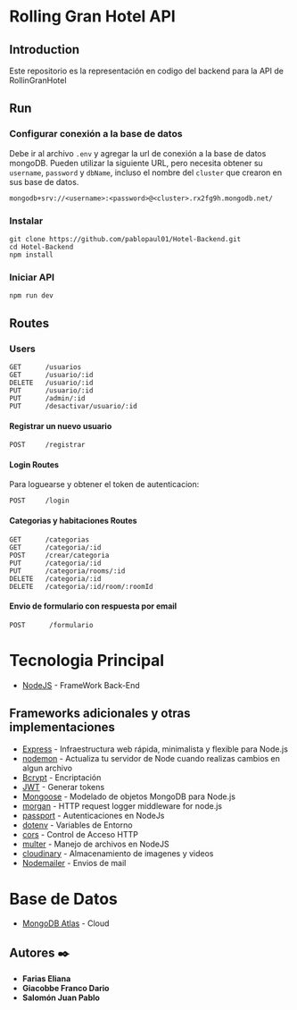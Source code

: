 # Rolling Gran Hotel API

## Introduction
Este repositorio es la representación en codigo del backend para la API de RollinGranHotel

## Run

### Configurar conexión a la base de datos
Debe ir al archivo `.env` y agregar la url de conexión a la base de datos mongoDB.
Pueden utilizar la siguiente URL, pero necesita obtener su `username`, `password` y `dbName`, incluso el nombre del `cluster` que crearon en sus base de datos.

```
mongodb+srv://<username>:<password>@<cluster>.rx2fg9h.mongodb.net/
```


### Instalar

```
git clone https://github.com/pablopaul01/Hotel-Backend.git
cd Hotel-Backend
npm install
```

### Iniciar API

```
npm run dev
```

## Routes

### Users

```
GET      /usuarios
GET      /usuario/:id
DELETE   /usuario/:id
PUT      /usuario/:id
PUT      /admin/:id
PUT      /desactivar/usuario/:id
```

#### Registrar un nuevo usuario

```
POST     /registrar
```

#### Login Routes

Para loguearse y obtener el token de autenticacion:

```
POST     /login
```

#### Categorias y habitaciones Routes


```
GET      /categorias
GET      /categoria/:id
POST     /crear/categoria
PUT      /categoria/:id
PUT      /categoria/rooms/:id
DELETE   /categoria/:id
DELETE   /categoria/:id/room/:roomId
```


#### Envio de formulario con respuesta por email


```
POST      /formulario
```



# Tecnologia Principal
* [NodeJS](https://nodejs.org/es/) - FrameWork Back-End

## Frameworks adicionales y otras implementaciones
* [Express](https://expressjs.com/es/) - Infraestructura web rápida, minimalista y flexible para Node.js
* [nodemon](https://nodemon.io) - Actualiza tu servidor de Node cuando realizas cambios en algun archivo
* [Bcrypt](https://www.npmjs.com/package/bcryptjs) - Encriptación
* [JWT](https://jwt.io/) - Generar tokens
* [Mongoose](https://mongoosejs.com/) - Modelado de objetos MongoDB para Node.js
* [morgan](https://www.npmjs.com/package/morgan) - HTTP request logger middleware for node.js
* [passport](http://www.passportjs.org/) - Autenticaciones en NodeJs
* [dotenv](https://www.npmjs.com/package/dotenv) - Variables de Entorno
* [cors](https://www.npmjs.com/package/cors) - Control de Acceso HTTP
* [multer](https://www.npmjs.com/package/multer) - Manejo de archivos en NodeJS
* [cloudinary](https://cloudinary.com/documentation/node_integration) - Almacenamiento de imagenes y videos
* [Nodemailer](https://nodemailer.com/) - Envios de mail


# Base de Datos
* [MongoDB Atlas](https://www.mongodb.com/cloud/atlas) - Cloud



## Autores ✒️
* **Farias Eliana**
* **Giacobbe Franco Dario**
* **Salomón Juan Pablo**
